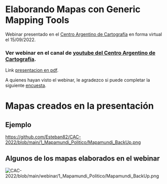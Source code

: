 # Elaborando Mapas con Generic Mapping Tools

Webinar presentado en el [Centro Argentino de Cartografía](https://centroargentinodecartografia.org/2022/09/webinar-gratuito-elaboracion-de-mapas-con-generic-mapping-tools/) en forma virtual el 15/09/2022.

### Ver webinar en el canal de [youtube del Centro Argentino de Cartografía](https://www.youtube.com/watch?v=tXKto-_HmnM).

Link [presentacion en pdf](https://github.com/Esteban82/CAC-2022/blob/main/Esteban_2022_Webinar%20CAC.pdf).

A quienes hayan visto el webinar, le agradezco si puede completar la siguiente [encuesta](https://docs.google.com/forms/d/e/1FAIpQLSf3Us3XD0mtk70tDMNuGhfd385omDr3ObRLnWQyyzKHpqo8sQ/viewform?usp=sf_link).

# Mapas creados en la presentación

## Ejemplo 

https://github.com/Esteban82/CAC-2022/blob/main/1_Mapamundi_Politico/Mapamundi_BackUp.png

## Algunos de los mapas elaborados en el webinar

![`CAC-2022/blob/main/webinar/1_Mapamundi_Politico/Mapamundi_BackUp.png`](webinar/Mapamundi_BackUp.png)
